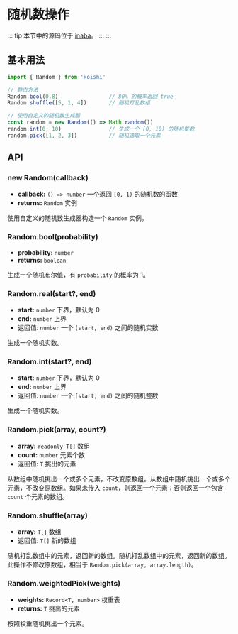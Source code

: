 # 随机数操作

::: tip
本节中的源码位于 [inaba](https://github.com/shigma/inaba)。
:::
:::

## 基本用法

```ts
import { Random } from 'koishi'

// 静态方法
Random.bool(0.8)                // 80% 的概率返回 true
Random.shuffle([5, 1, 4])       // 随机打乱数组

// 使用自定义的随机数生成器
const random = new Random(() => Math.random())
random.int(0, 10)               // 生成一个 [0, 10) 的随机整数
random.pick([1, 2, 3])          // 随机选取一个元素
```

## API

### new Random(callback)

- **callback:** `() => number` 一个返回 `[0, 1)` 的随机数的函数
- **returns:** `Random` 实例

使用自定义的随机数生成器构造一个 `Random` 实例。

### Random.bool(probability)

- **probability:** `number`
- **returns:** `boolean`

生成一个随机布尔值，有 `probability` 的概率为 1。

### Random.real(start?, end)

- **start:** `number` 下界，默认为 0
- **end:** `number` 上界
- 返回值: `number` 一个 `[start, end)` 之间的随机实数

生成一个随机实数。

### Random.int(start?, end)

- **start:** `number` 下界，默认为 0
- **end:** `number` 上界
- 返回值: `number` 一个 `[start, end)` 之间的随机整数

生成一个随机实数。

### Random.pick(array, count?)

- **array:** `readonly T[]` 数组
- **count:** `number` 元素个数
- 返回值: `T` 挑出的元素

从数组中随机挑出一个或多个元素，不改变原数组。从数组中随机挑出一个或多个元素，不改变原数组。如果未传入 `count`，则返回一个元素；否则返回一个包含 `count` 个元素的数组。

### Random.shuffle(array)

- **array:** `T[]` 数组
- 返回值: `T[]` 新的数组

随机打乱数组中的元素，返回新的数组。随机打乱数组中的元素，返回新的数组。此操作不修改原数组，相当于 `Random.pick(array, array.length)`。

### Random.weightedPick(weights)

- **weights:** `Record<T, number>` 权重表
- **returns:** `T` 挑出的元素

按照权重随机挑出一个元素。
